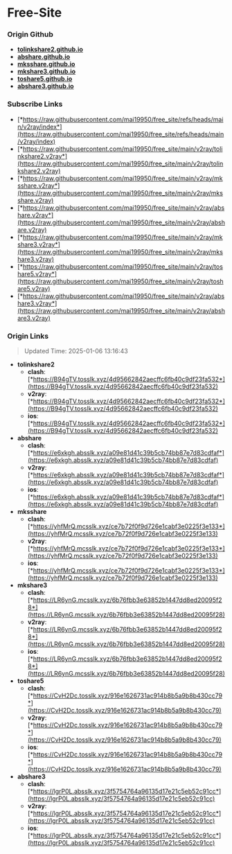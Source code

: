 # Free-Site

### Origin Github

- [**tolinkshare2.github.io**](https://github.com/tolinkshare2/tolinkshare2.github.io)
- [**abshare.github.io**](https://github.com/abshare/abshare.github.io)
- [**mksshare.github.io**](https://github.com/mksshare/mksshare.github.io)
- [**mkshare3.github.io**](https://github.com/mkshare3/mkshare3.github.io)
- [**toshare5.github.io**](https://github.com/toshare5/toshare5.github.io)
- [**abshare3.github.io**](https://github.com/abshare3/abshare3.github.io)

### Subscribe Links

- [*https://raw.githubusercontent.com/mai19950/free_site/refs/heads/main/v2ray/index*](https://raw.githubusercontent.com/mai19950/free_site/refs/heads/main/v2ray/index)
- [*https://raw.githubusercontent.com/mai19950/free_site/main/v2ray/tolinkshare2.v2ray*](https://raw.githubusercontent.com/mai19950/free_site/main/v2ray/tolinkshare2.v2ray)
- [*https://raw.githubusercontent.com/mai19950/free_site/main/v2ray/mksshare.v2ray*](https://raw.githubusercontent.com/mai19950/free_site/main/v2ray/mksshare.v2ray)
- [*https://raw.githubusercontent.com/mai19950/free_site/main/v2ray/abshare.v2ray*](https://raw.githubusercontent.com/mai19950/free_site/main/v2ray/abshare.v2ray)
- [*https://raw.githubusercontent.com/mai19950/free_site/main/v2ray/mkshare3.v2ray*](https://raw.githubusercontent.com/mai19950/free_site/main/v2ray/mkshare3.v2ray)
- [*https://raw.githubusercontent.com/mai19950/free_site/main/v2ray/toshare5.v2ray*](https://raw.githubusercontent.com/mai19950/free_site/main/v2ray/toshare5.v2ray)
- [*https://raw.githubusercontent.com/mai19950/free_site/main/v2ray/abshare3.v2ray*](https://raw.githubusercontent.com/mai19950/free_site/main/v2ray/abshare3.v2ray)

### Origin Links

> Updated Time: 2025-01-06 13:16:43

- **tolinkshare2**
  - **clash**: [*https://B94gTV.tosslk.xyz/4d95662842aecffc6fb40c9df23fa532*](https://B94gTV.tosslk.xyz/4d95662842aecffc6fb40c9df23fa532)
  - **v2ray**: [*https://B94gTV.tosslk.xyz/4d95662842aecffc6fb40c9df23fa532*](https://B94gTV.tosslk.xyz/4d95662842aecffc6fb40c9df23fa532)
  - **ios**: [*https://B94gTV.tosslk.xyz/4d95662842aecffc6fb40c9df23fa532*](https://B94gTV.tosslk.xyz/4d95662842aecffc6fb40c9df23fa532)
- **abshare**
  - **clash**: [*https://e6xkgh.absslk.xyz/a09e81d41c39b5cb74bb87e7d83cdfaf*](https://e6xkgh.absslk.xyz/a09e81d41c39b5cb74bb87e7d83cdfaf)
  - **v2ray**: [*https://e6xkgh.absslk.xyz/a09e81d41c39b5cb74bb87e7d83cdfaf*](https://e6xkgh.absslk.xyz/a09e81d41c39b5cb74bb87e7d83cdfaf)
  - **ios**: [*https://e6xkgh.absslk.xyz/a09e81d41c39b5cb74bb87e7d83cdfaf*](https://e6xkgh.absslk.xyz/a09e81d41c39b5cb74bb87e7d83cdfaf)
- **mksshare**
  - **clash**: [*https://yhfMrQ.mcsslk.xyz/ce7b72f0f9d726e1cabf3e0225f3e133*](https://yhfMrQ.mcsslk.xyz/ce7b72f0f9d726e1cabf3e0225f3e133)
  - **v2ray**: [*https://yhfMrQ.mcsslk.xyz/ce7b72f0f9d726e1cabf3e0225f3e133*](https://yhfMrQ.mcsslk.xyz/ce7b72f0f9d726e1cabf3e0225f3e133)
  - **ios**: [*https://yhfMrQ.mcsslk.xyz/ce7b72f0f9d726e1cabf3e0225f3e133*](https://yhfMrQ.mcsslk.xyz/ce7b72f0f9d726e1cabf3e0225f3e133)
- **mkshare3**
  - **clash**: [*https://LR6ynG.mcsslk.xyz/6b76fbb3e63852b1447dd8ed20095f28*](https://LR6ynG.mcsslk.xyz/6b76fbb3e63852b1447dd8ed20095f28)
  - **v2ray**: [*https://LR6ynG.mcsslk.xyz/6b76fbb3e63852b1447dd8ed20095f28*](https://LR6ynG.mcsslk.xyz/6b76fbb3e63852b1447dd8ed20095f28)
  - **ios**: [*https://LR6ynG.mcsslk.xyz/6b76fbb3e63852b1447dd8ed20095f28*](https://LR6ynG.mcsslk.xyz/6b76fbb3e63852b1447dd8ed20095f28)
- **toshare5**
  - **clash**: [*https://CvH2Dc.tosslk.xyz/916e1626731ac914b8b5a9b8b430cc79*](https://CvH2Dc.tosslk.xyz/916e1626731ac914b8b5a9b8b430cc79)
  - **v2ray**: [*https://CvH2Dc.tosslk.xyz/916e1626731ac914b8b5a9b8b430cc79*](https://CvH2Dc.tosslk.xyz/916e1626731ac914b8b5a9b8b430cc79)
  - **ios**: [*https://CvH2Dc.tosslk.xyz/916e1626731ac914b8b5a9b8b430cc79*](https://CvH2Dc.tosslk.xyz/916e1626731ac914b8b5a9b8b430cc79)
- **abshare3**
  - **clash**: [*https://lgrP0L.absslk.xyz/3f5754764a96135d17e21c5eb52c91cc*](https://lgrP0L.absslk.xyz/3f5754764a96135d17e21c5eb52c91cc)
  - **v2ray**: [*https://lgrP0L.absslk.xyz/3f5754764a96135d17e21c5eb52c91cc*](https://lgrP0L.absslk.xyz/3f5754764a96135d17e21c5eb52c91cc)
  - **ios**: [*https://lgrP0L.absslk.xyz/3f5754764a96135d17e21c5eb52c91cc*](https://lgrP0L.absslk.xyz/3f5754764a96135d17e21c5eb52c91cc)
